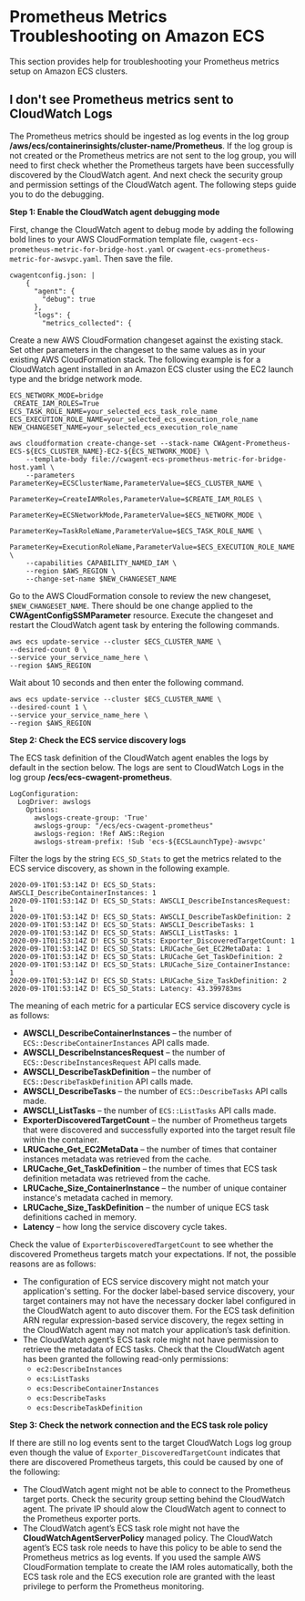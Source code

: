 # Prometheus Metrics Troubleshooting on Amazon ECS<a name="ContainerInsights-Prometheus-troubleshooting-ECS"></a>

This section provides help for troubleshooting your Prometheus metrics setup on Amazon ECS clusters\. 

## I don't see Prometheus metrics sent to CloudWatch Logs<a name="ContainerInsights-Prometheus-troubleshooting-ECS-nometrics"></a>

The Prometheus metrics should be ingested as log events in the log group **/aws/ecs/containerinsights/cluster\-name/Prometheus**\. If the log group is not created or the Prometheus metrics are not sent to the log group, you will need to first check whether the Prometheus targets have been successfully discovered by the CloudWatch agent\. And next check the security group and permission settings of the CloudWatch agent\. The following steps guide you to do the debugging\.

**Step 1: Enable the CloudWatch agent debugging mode**

First, change the CloudWatch agent to debug mode by adding the following bold lines to your AWS CloudFormation template file, `cwagent-ecs-prometheus-metric-for-bridge-host.yaml` or `cwagent-ecs-prometheus-metric-for-awsvpc.yaml`\. Then save the file\.

```
cwagentconfig.json: |
    {
      "agent": {
        "debug": true
      },
      "logs": {
        "metrics_collected": {
```

Create a new AWS CloudFormation changeset against the existing stack\. Set other parameters in the changeset to the same values as in your existing AWS CloudFormation stack\. The following example is for a CloudWatch agent installed in an Amazon ECS cluster using the EC2 launch type and the bridge network mode\.

```
ECS_NETWORK_MODE=bridge
 CREATE_IAM_ROLES=True
ECS_TASK_ROLE_NAME=your_selected_ecs_task_role_name
ECS_EXECUTION_ROLE_NAME=your_selected_ecs_execution_role_name
NEW_CHANGESET_NAME=your_selected_ecs_execution_role_name

aws cloudformation create-change-set --stack-name CWAgent-Prometheus-ECS-${ECS_CLUSTER_NAME}-EC2-${ECS_NETWORK_MODE} \
    --template-body file://cwagent-ecs-prometheus-metric-for-bridge-host.yaml \
    --parameters ParameterKey=ECSClusterName,ParameterValue=$ECS_CLUSTER_NAME \
                 ParameterKey=CreateIAMRoles,ParameterValue=$CREATE_IAM_ROLES \
                 ParameterKey=ECSNetworkMode,ParameterValue=$ECS_NETWORK_MODE \
                 ParameterKey=TaskRoleName,ParameterValue=$ECS_TASK_ROLE_NAME \
                 ParameterKey=ExecutionRoleName,ParameterValue=$ECS_EXECUTION_ROLE_NAME \
    --capabilities CAPABILITY_NAMED_IAM \
    --region $AWS_REGION \
    --change-set-name $NEW_CHANGESET_NAME
```

Go to the AWS CloudFormation console to review the new changeset, `$NEW_CHANGESET_NAME`\. There should be one change applied to the **CWAgentConfigSSMParameter** resource\. Execute the changeset and restart the CloudWatch agent task by entering the following commands\.

```
aws ecs update-service --cluster $ECS_CLUSTER_NAME \
--desired-count 0 \
--service your_service_name_here \
--region $AWS_REGION
```

Wait about 10 seconds and then enter the following command\.

```
aws ecs update-service --cluster $ECS_CLUSTER_NAME \
--desired-count 1 \
--service your_service_name_here \
--region $AWS_REGION
```

**Step 2: Check the ECS service discovery logs**

The ECS task definition of the CloudWatch agent enables the logs by default in the section below\. The logs are sent to CloudWatch Logs in the log group **/ecs/ecs\-cwagent\-prometheus**\.

```
LogConfiguration:
  LogDriver: awslogs
    Options:
      awslogs-create-group: 'True'
      awslogs-group: "/ecs/ecs-cwagent-prometheus"
      awslogs-region: !Ref AWS::Region
      awslogs-stream-prefix: !Sub 'ecs-${ECSLaunchType}-awsvpc'
```

Filter the logs by the string `ECS_SD_Stats` to get the metrics related to the ECS service discovery, as shown in the following example\.

```
2020-09-1T01:53:14Z D! ECS_SD_Stats: AWSCLI_DescribeContainerInstances: 1
2020-09-1T01:53:14Z D! ECS_SD_Stats: AWSCLI_DescribeInstancesRequest: 1
2020-09-1T01:53:14Z D! ECS_SD_Stats: AWSCLI_DescribeTaskDefinition: 2
2020-09-1T01:53:14Z D! ECS_SD_Stats: AWSCLI_DescribeTasks: 1
2020-09-1T01:53:14Z D! ECS_SD_Stats: AWSCLI_ListTasks: 1
2020-09-1T01:53:14Z D! ECS_SD_Stats: Exporter_DiscoveredTargetCount: 1
2020-09-1T01:53:14Z D! ECS_SD_Stats: LRUCache_Get_EC2MetaData: 1
2020-09-1T01:53:14Z D! ECS_SD_Stats: LRUCache_Get_TaskDefinition: 2
2020-09-1T01:53:14Z D! ECS_SD_Stats: LRUCache_Size_ContainerInstance: 1
2020-09-1T01:53:14Z D! ECS_SD_Stats: LRUCache_Size_TaskDefinition: 2
2020-09-1T01:53:14Z D! ECS_SD_Stats: Latency: 43.399783ms
```

The meaning of each metric for a particular ECS service discovery cycle is as follows:
+ **AWSCLI\_DescribeContainerInstances** – the number of `ECS::DescribeContainerInstances` API calls made\.
+ **AWSCLI\_DescribeInstancesRequest** – the number of `ECS::DescribeInstancesRequest` API calls made\.
+ **AWSCLI\_DescribeTaskDefinition** – the number of `ECS::DescribeTaskDefinition` API calls made\.
+ **AWSCLI\_DescribeTasks** – the number of `ECS::DescribeTasks` API calls made\.
+ **AWSCLI\_ListTasks** – the number of `ECS::ListTasks` API calls made\.
+ **ExporterDiscoveredTargetCount** – the number of Prometheus targets that were discovered and successfully exported into the target result file within the container\.
+ **LRUCache\_Get\_EC2MetaData** – the number of times that container instances metadata was retrieved from the cache\.
+ **LRUCache\_Get\_TaskDefinition** – the number of times that ECS task definition metadata was retrieved from the cache\.
+ **LRUCache\_Size\_ContainerInstance** – the number of unique container instance's metadata cached in memory\.
+ **LRUCache\_Size\_TaskDefinition** – the number of unique ECS task definitions cached in memory\.
+ **Latency** – how long the service discovery cycle takes\.

Check the value of `ExporterDiscoveredTargetCount` to see whether the discovered Prometheus targets match your expectations\. If not, the possible reasons are as follows:
+ The configuration of ECS service discovery might not match your application's setting\. For the docker label\-based service discovery, your target containers may not have the necessary docker label configured in the CloudWatch agent to auto discover them\. For the ECS task definition ARN regular expression\-based service discovery, the regex setting in the CloudWatch agent may not match your application’s task definition\. 
+ The CloudWatch agent’s ECS task role might not have permission to retrieve the metadata of ECS tasks\. Check that the CloudWatch agent has been granted the following read\-only permissions:
  + `ec2:DescribeInstances`
  + `ecs:ListTasks`
  + `ecs:DescribeContainerInstances`
  + `ecs:DescribeTasks`
  + `ecs:DescribeTaskDefinition`

**Step 3: Check the network connection and the ECS task role policy**

If there are still no log events sent to the target CloudWatch Logs log group even though the value of `Exporter_DiscoveredTargetCount` indicates that there are discovered Prometheus targets, this could be caused by one of the following:
+ The CloudWatch agent might not be able to connect to the Prometheus target ports\. Check the security group setting behind the CloudWatch agent\. The private IP should alow the CloudWatch agent to connect to the Prometheus exporter ports\. 
+ The CloudWatch agent’s ECS task role might not have the **CloudWatchAgentServerPolicy** managed policy\. The CloudWatch agent’s ECS task role needs to have this policy to be able to send the Prometheus metrics as log events\. If you used the sample AWS CloudFormation template to create the IAM roles automatically, both the ECS task role and the ECS execution role are granted with the least privilege to perform the Prometheus monitoring\. 